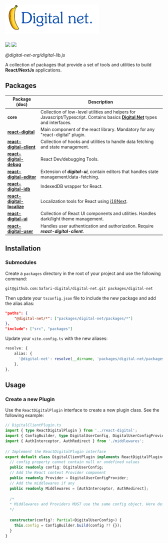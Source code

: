 <h1>
    <img width="300" src="https://raw.githubusercontent.com/digital-net-org/.github/refs/heads/master/assets/logo_v2025.svg">
</h1>
<div justify="center">
    <a href="https://www.typescriptlang.org/"><img src="https://img.shields.io/badge/Typescript-blue.svg?color=3178c6"></a>
    <a href="https://puckeditor.com/"><img src="https://img.shields.io/badge/Puck-black.svg?color=111111"></a>
</div>

_@digital-net-org/digital-lib.js_

A collection of packages that provide a set of tools and utilities to build **React/NextJs** applications.

## Packages
| Package (doc)                                                             | Description                                                                                                                                                                     |
|---------------------------------------------------------------------------|---------------------------------------------------------------------------------------------------------------------------------------------------------------------------------|
| **core**                                                                  | Collection of low-level utilities and helpers for Javascript/Typescript. Contains basics **[Digital.Net](https://github.com/Safari-digital/Digital.Net)** types and interfaces. |
| **[react-digital](./packages/react-digital/README.md)**                   | Main component of the react library. Mandatory for any "react-digital" plugin.                                                                                                  |
| **[react-digital-client](./packages/react-digital-client/README.md)**     | Collection of hooks and utilities to handle data fetching and state management.                                                                                                 |
| **[react-digital-debug](./packages/react-digital-debug/README.md)**       | React Dev/debugging Tools.                                                                                                                                                      |
| **[react-digital-editor](./packages/react-digital-editor/README.md)**     | Extension of **_digital-ui_**, contain editors that handles state management/data-fetching.                                                                                     |
| **[react-digital-idb](./packages/react-digital-idb/README.md)**           | IndexedDB wrapper for React.                                                                                                                                                    |
| **[react-digital-localize](./packages/react-digital-localize/README.md)** | Localization tools for React using [i18Next](https://www.i18next.com).                                                                                                          |
| **[react-digital-ui](./packages/react-digital-ui/README.md)**             | Collection of React UI components and utilities. Handles dark/light theme management.                                                                                           |
| **[react-digital-user](./packages/react-digital-user/README.md)**         | Handles user authentication and authorization. Require ***react-digital-client***.                                                                                              |

## Installation
### Submodules
Create a `packages` directory in the root of your project and use the following command:
```bash
git@github.com:Safari-digital/digital-net.git packages/digital-net
```

Then update your `tsconfig.json` file to include the new package and add the alias alias:
```json
"paths": {
    "@digital-net/*": ["packages/digital-net/packages/*"]
},
"include": ["src", "packages"]
```

Update your `vite.config.ts` with the new aliases:
```typescript
resolve: {
    alias: {
      '@digital-net': resolve(__dirname, 'packages/digital-net/packages/'),
    },
},
```

## Usage
### Create a new Plugin
Use the `ReactDigitalPlugin` interface to create a new plugin class. See the following example:

```typescript
// DigitalClientPlugin.ts
import { type ReactDigitalPlugin } from '../react-digital';
import { ConfigBuilder, type DigitalUserConfig, DigitalUserConfigProvider } from './config';
import { AuthInterceptor, AuthRedirect } from './middlewares';

// Implement the ReactDigitalPlugin interface
export default class DigitalClientPlugin implements ReactDigitalPlugin<DigitalUserConfig> {
  // config property cannot contain null or undefined values
  public readonly config: DigitalUserConfig;
  // Add the React context Provider component
  public readonly Provider = DigitalUserConfigProvider;
  // Add the middlewares if any
  public readonly Middlewares = [AuthInterceptor, AuthRedirect];
  
  /*
  * Middlewares and Providers MUST use the same config object. Here defined as "DigitalUserConfig".
  */

  constructor(config?: Partial<DigitalUserConfig>) {
    this.config = ConfigBuilder.build(config ?? {});
  }
}
```